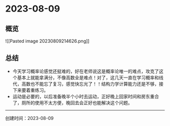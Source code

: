 # 2023-08-09

## 概览

![[Pasted image 20230809214626.png]]

## 总结

- 今天学习概率论感觉还挺难的，好在老师说这是概率论唯一的难点，攻克了这个基本上就能拿满分，不像高数全是难点！对了，这几天一直在学习概率和线代，高数也不能忘了复习，感觉快忘光了！！结构力学计算能力还是不够，接下来要着重练习。
- 运动是必要的，以后准备晚半个小时去运动，正好晚上回家时间和房东重合了，厕所的使用不太方便，晚回去会正好也能解决这个问题。

---

创建时间：2023-08-09
